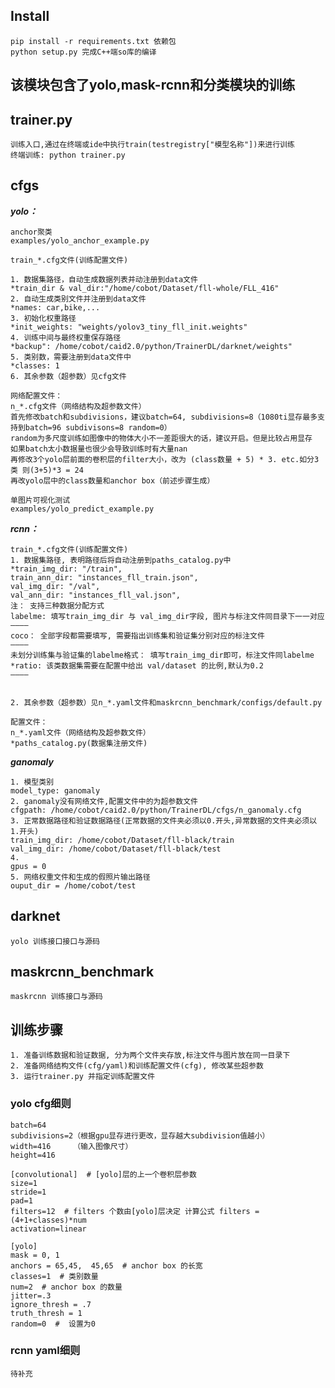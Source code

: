 ## Install
    pip install -r requirements.txt 依赖包
    python setup.py 完成C++端so库的编译
## 该模块包含了yolo,mask-rcnn和分类模块的训练

## trainer.py
    训练入口,通过在终端或ide中执行train(testregistry["模型名称"])来进行训练  
    终端训练: python trainer.py

## cfgs
***yolo：***  

    anchor聚类
    examples/yolo_anchor_example.py

    train_*.cfg文件(训练配置文件)
    
    1. 数据集路径，自动生成数据列表并动注册到data文件  
    *train_dir & val_dir:"/home/cobot/Dataset/fll-whole/FLL_416"    
    2. 自动生成类别文件并注册到data文件  
    *names: car,bike,...
    3. 初始化权重路径  
    *init_weights: "weights/yolov3_tiny_fll_init.weights"   
    4. 训练中间与最终权重保存路径  
    *backup": /home/cobot/caid2.0/python/TrainerDL/darknet/weights"
    5. 类别数，需要注册到data文件中  
    *classes: 1  
    6. 其余参数（超参数）见cfg文件  
    
    网络配置文件：
    n_*.cfg文件（网络结构及超参数文件）
    首先修改batch和subdivisions，建议batch=64, subdivisions=8（1080ti显存最多支持到batch=96 subdivisons=8 random=0）
    random为多尺度训练如图像中的物体大小不一差距很大的话，建议开启。但是比较占用显存
    如果batch太小数据量也很少会导致训练时有大量nan
    再修改3个yolo层前面的卷积层的filter大小，改为 (class数量 + 5) * 3. etc.如分3类 则(3+5)*3 = 24
    再改yolo层中的class数量和anchor box（前述步骤生成）

    单图片可视化测试
    examples/yolo_predict_example.py

***rcnn：***
   
    train_*.cfg文件(训练配置文件)
    1. 数据集路径, 表明路径后将自动注册到paths_catalog.py中  
    *train_img_dir: "/train",   
    train_ann_dir: "instances_fll_train.json",  
    val_img_dir: "/val",  
    val_ann_dir: "instances_fll_val.json",  
    注： 支持三种数据分配方式
    labelme: 填写train_img_dir 与 val_img_dir字段, 图片与标注文件同目录下一一对应
    ————
    coco： 全部字段都需要填写, 需要指出训练集和验证集分别对应的标注文件
    ————
    未划分训练集与验证集的labelme格式： 填写train_img_dir即可，标注文件同labelme
    *ratio: 该类数据集需要在配置中给出 val/dataset 的比例,默认为0.2
    ————
    
    
    2. 其余参数（超参数）见n_*.yaml文件和maskrcnn_benchmark/configs/default.py  
    
    配置文件：
    n_*.yaml文件（网络结构及超参数文件）
    *paths_catalog.py(数据集注册文件)
    
***ganomaly***
    
    1. 模型类别
    model_type: ganomaly
    2. ganomaly没有网络文件,配置文件中的为超参数文件
    cfgpath: /home/cobot/caid2.0/python/TrainerDL/cfgs/n_ganomaly.cfg
    3. 正常数据路径和验证数据路径(正常数据的文件夹必须以0.开头,异常数据的文件夹必须以1.开头)
    train_img_dir: /home/cobot/Dataset/fll-black/train
    val_img_dir: /home/cobot/Dataset/fll-black/test
    4. 
    gpus = 0
    5. 网络权重文件和生成的假照片输出路径
    ouput_dir = /home/cobot/test

  
## darknet  
    yolo 训练接口接口与源码

## maskrcnn_benchmark
    maskrcnn 训练接口与源码

## 训练步骤
    1. 准备训练数据和验证数据, 分为两个文件夹存放,标注文件与图片放在同一目录下
    2. 准备网络结构文件(cfg/yaml)和训练配置文件(cfg), 修改某些超参数
    3. 运行trainer.py 并指定训练配置文件

### yolo cfg细则
    batch=64  
    subdivisions=2（根据gpu显存进行更改，显存越大subdivision值越小）  
    width=416     （输入图像尺寸）   
    height=416  
      
    [convolutional]  # [yolo]层的上一个卷积层参数  
    size=1  
    stride=1  
    pad=1  
    filters=12  # filters 个数由[yolo]层决定 计算公式 filters = (4+1+classes)*num  
    activation=linear  
    
    [yolo]
    mask = 0, 1  
    anchors = 65,45,  45,65  # anchor box 的长宽
    classes=1  # 类别数量  
    num=2  # anchor box 的数量  
    jitter=.3  
    ignore_thresh = .7  
    truth_thresh = 1  
    random=0  #  设置为0

### rcnn yaml细则
    待补充
